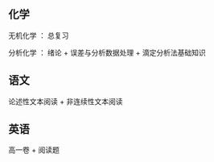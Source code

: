 ## 化学

  无机化学 ： 总复习

  分析化学 ： 绪论 + 误差与分析数据处理 + 滴定分析法基础知识
  
## 语文

   论述性文本阅读 + 非连续性文本阅读
   
## 英语

  高一卷 + 阅读题
